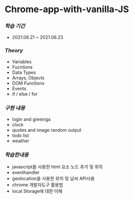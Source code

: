 # Chrome-app-with-vanilla-JS


### _학습 기간_
- 2021.06.21 ~ 2021.06.23

### _Theory_
- Variables
- Fucntions
- Data Types
- Arrays, Objects
- DOM Functions
- Events
- if / else / for

### _구현 내용_
- login and greeings
- clock
- quotes and image random output
- todo list
- weather 

### _학습한내용_
- javascript를 사용한 html 요소 노드 추가 및 취득
- eventhandler
- geolocation을 사용한 위치 및 날씨 API사용
- chrome 개발자도구 활용법
- local Storage에 대한 이해

